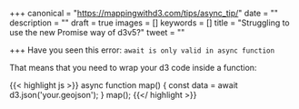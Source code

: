 +++
canonical = "https://mappingwithd3.com/tips/async_tip/"
date = ""
description = ""
draft = true
images = []
keywords = []
title = "Struggling to use the new Promise way of d3v5?"
tweet = ""

+++
Have you seen this error:
`await is only valid in async function `

That means that you need to wrap your d3 code inside a function:

{{< highlight js >}}
async function map() {
	const data = await d3.json('your.geojson');
}
map();
{{</ highlight >}}

<br/>
<div class="rm-area-end-of-content"></div>